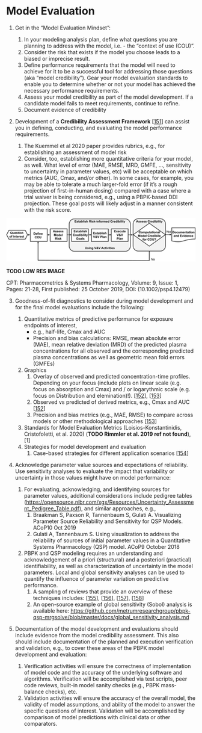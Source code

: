 # Model Evaluation
1.	Get in the “Model Evaluation Mindset”:
    1. In your modeling analysis plan, define what questions you are planning to address with the model, i.e. -  the “context of use (COU)”.
    1. Consider the risk that exists if the model you choose leads to a biased or imprecise result. 
    1. Define performance requirements that the model will need to achieve for it to be a successful tool for addressing those questions (aka “model credibility”). Gear your model evaluation standards to enable you to determine whether or not your model has achieved the necessary performance requirements.
    1. Assess your model credibility as part of the model development. If a candidate model fails to meet requirements, continue to refine.
    1. Document evidence of credibility 

2.	Development of a **Credibility Assessment Framework** [[151](../references.md#151)]  can assist you in defining, conducting, and evaluating the model performance requirements.

    1. The Kuemmel et al 2020 paper provides rubrics, e.g., for establishing an assessment of model risk
    2. Consider, too, establishing more quantitative criteria for your model, as well. What level of error (MAE, RMSE, MRD, GMFE, ..., sensitivity to uncertainty in parameter values, etc) will be acceptable on which metrics (AUC, Cmax, and/or other). In some cases, for example, you may be able to tolerate a much larger-fold error (if it’s a rough projection of first-in-human dosing) compared with a case where a trial waiver is being considered, e.g., using a PBPK-based DDI projection. These goal posts will likely adjust in a manner consistent  with the risk score.
   
![Model evalution](../assets/images/part-7/model-evaluation-1.png) 

**TODO LOW RES IMAGE**

CPT: Pharmacometrics & Systems Pharmacology, Volume: 9, Issue: 1, Pages: 21-28, First published: 25 October 2019, DOI: (10.1002/psp4.12479)

3.	Goodness-of-fit diagnostics to consider during model development and for the final model evaluations include the following:
    1. Quantitative metrics of predictive performance for exposure endpoints of interest, 
        - e.g., half-life, Cmax and AUC
        - Precision and bias calculations: RMSE, mean absolute error (MAE), mean relative deviation (MRD) of the predicted plasma concentrations for all observed and the corresponding predicted plasma concentrations as well as geometric mean fold errors (GMFEs) 
    1. Graphics
        1. Overlay of observed and predicted concentration-time profiles. Depending on your focus (include plots on linear scale (e.g. focus on absorption and Cmax) and / or logarythmic scale (e.g. focus on Distribution and elemination)!). [[152](../references.md#152)], [[153](../references.md#153)]
        1. Observed vs predicted of derived metrics, e.g., Cmax and AUC [[152](../references.md#152)]
        1. Precision and bias metrics (e.g., MAE, RMSE) to compare across models or other methodological approaches [[153](../references.md#153)]
    1. Standards for Model Evaluation Metrics (Loisios-Konstantinidis, Cristofoletti, et al. 2020) (**TODO Rimmler et al. 2019 ref not found**),[1]
    1. Strategies for model development and evaluation
        1. Case-based strategies for different application scenarios [[154](../references.md#154)]

4.	Acknowledge parameter value sources and expectations of reliability.  Use sensitivity analyses to evaluate the impact that variability or uncertainty in those values might have on model performance:
    1. For evaluating, acknowledging, and identifying sources for parameter values, additional considerations include pedigree tables (https://opensource.nibr.com/xgx/Resources/Uncertainty_Assessment_Pedigree_Table.pdf), and similar approaches, e.g., 
        1. Braakman S, Paxson R, Tannenbaum S, Gulati A. Visualizing Parameter Source Reliability and Sensitivity for QSP Models. ACoP10 Oct 2019
        1. Gulati A, Tannenbaum S.  Using visualization to address the reliability of sources of initial parameter values in a Quantitative Systems Pharmacology (QSP) model.  ACoP9 October 2018
    1. PBPK and QSP modeling requires an understanding and acknowledgement of a priori (structural) and a posteriori (practical) identifiability, as well as characterization of uncertainty in the model parameters. Local and global sensitivity analyses can be used to quantify the influence of parameter variation on predictive performance. 
        1. A sampling of reviews that provide an overview of these techniques includes: [[155](../references.md#155)], [[156](../references.md#156)], [[157](../references.md#157)], [[158](../references.md#158)]
        1. An open-source example of global sensitivity (Sobol) analysis is available here: https://github.com/metrumresearchgroup/pbpk-qsp-mrgsolve/blob/master/docs/global_sensitivity_analysis.md 

5.	Documentation of the model development and evaluations should include evidence from the model credibility assessment. This also should include documentation of the planned and execution verification and validation, e.g., to cover these areas of the PBPK model development and evaluation: 
    1. Verification activities will ensure the correctness of implementation of model code and the accuracy of the underlying software and algorithms. Verification will be accomplished via test scripts, peer code reviews, built-in model sanity checks (e.g., PBPK mass-balance checks), etc. 
    1. Validation activities will ensure the accuracy of the overall model, the validity of model assumptions, and ability of the model to answer the specific questions of interest. Validation will be accomplished by comparison of model predictions with clinical data or other comparators.
